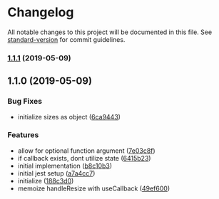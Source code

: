 # Changelog

All notable changes to this project will be documented in this file. See [standard-version](https://github.com/conventional-changelog/standard-version) for commit guidelines.

### [1.1.1](https://github.com/asyarb/use-resize-observer/compare/v1.1.0...v1.1.1) (2019-05-09)



## 1.1.0 (2019-05-09)


### Bug Fixes

* initialize sizes as object ([6ca9443](https://github.com/asyarb/use-resize-observer/commit/6ca9443))


### Features

* allow for optional function argument ([7e03c8f](https://github.com/asyarb/use-resize-observer/commit/7e03c8f))
* if callback exists, dont utilize state ([6415b23](https://github.com/asyarb/use-resize-observer/commit/6415b23))
* initial implementation ([b8c10b3](https://github.com/asyarb/use-resize-observer/commit/b8c10b3))
* initial jest setup ([a7a4cc7](https://github.com/asyarb/use-resize-observer/commit/a7a4cc7))
* initialize ([188c3d0](https://github.com/asyarb/use-resize-observer/commit/188c3d0))
* memoize handleResize with useCallback ([49ef600](https://github.com/asyarb/use-resize-observer/commit/49ef600))
